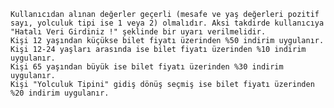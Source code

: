     Kullanıcıdan alınan değerler geçerli (mesafe ve yaş değerleri pozitif sayı, yolculuk tipi ise 1 veya 2) olmalıdır. Aksi takdirde kullanıcıya "Hatalı Veri Girdiniz !" şeklinde bir uyarı verilmelidir.
    Kişi 12 yaşından küçükse bilet fiyatı üzerinden %50 indirim uygulanır.
    Kişi 12-24 yaşları arasında ise bilet fiyatı üzerinden %10 indirim uygulanır.
    Kişi 65 yaşından büyük ise bilet fiyatı üzerinden %30 indirim uygulanır.
    Kişi "Yolculuk Tipini" gidiş dönüş seçmiş ise bilet fiyatı üzerinden %20 indirim uygulanır.